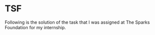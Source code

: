 # TSF

Following is the solution of the task that I was assigned at The Sparks Foundation for my internship.
